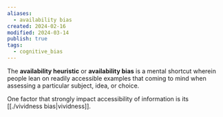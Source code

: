 ```yaml
---
aliases:
  - availability bias
created: 2024-02-16
modified: 2024-03-14
publish: true
tags:
  - cognitive_bias
---
```

The **availability heuristic** or **availability bias** is a mental shortcut wherein people lean on readily accessible examples that coming to mind when assessing a particular subject, idea, or choice.

One factor that strongly impact accessibility of information is its [[./vividness bias|vividness]].